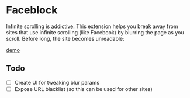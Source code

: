# Faceblock

Infinite scrolling is [addictive](https://medium.com/startup-grind/infinite-scroll-the-webs-slot-machine-c18c2502d5c1). This extension helps you break away from sites that use infinite scrolling (like Facebook) by blurring the page as you scroll. Before long, the site becomes unreadable:

[demo](static/screenshot.png)

## Todo

- [ ] Create UI for tweaking blur params
- [ ] Expose URL blacklist (so this can be used for other sites)
